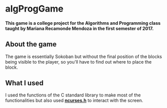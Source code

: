 # algProgGame

#### This game is a college project for the Algorithms and Programming class taught by Mariana Recamonde Mendoza in the first semester of 2017.

## About the game

The game is essentially Sokoban but without the final position of the blocks being visible to the player, so you'll have to find out where to place the block.

## What I used

 I used the functions of the C standard library to make most of the functionalities but also used **[ncurses.h](http://tldp.org/HOWTO/NCURSES-Programming-HOWTO/)** to interact with the screen.

